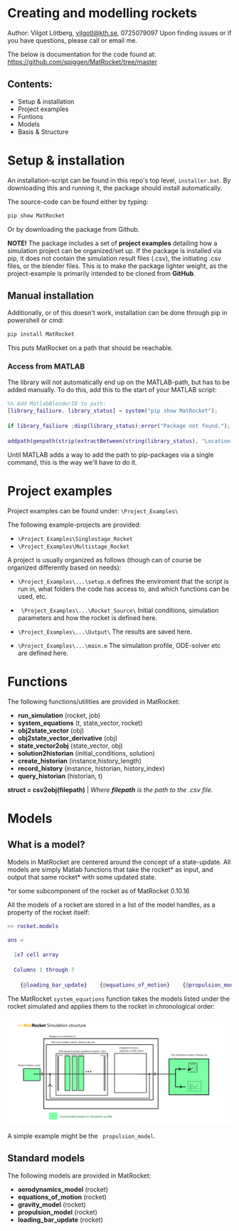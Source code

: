 # Creating and modelling rockets
Author: Vilgot Lötberg, vilgotl@kth.se, 0725079097
Upon finding issues or if you have questions, please call or email me.


The below is documentation for the code found at: https://github.com/spiggen/MatRocket/tree/master


<h2>Contents:</h2>

- Setup & installation
- Project examples
- Funtions
- Models
- Basis & Structure




# Setup & installation

An installation-script can be found in this repo's top level, ```installer.bat```. By downloading this and running it, the package should install automatically.

The source-code can be found either by typing:
```powershell
pip show MatRocket
```
Or by downloading the package from Github.

**NOTE!** The package includes a set of **project examples** detailing how a simulation project can be organized/set up. If the package is installed via pip, it does not contain the simulation result files (.csv), the initiating .csv files, or the blender files. This is to make the package lighter weight, as the project-example is primarily intended to be cloned from **GitHub**.


## Manual installation

Additionally, or of this doesn't work, installation can be done through pip in powershell or cmd:

```powershell
pip install MatRocket
```
This puts MatRocket on a path that should be reachable.



### Access from MATLAB
The library will not automatically end up on the MATLAB-path, but has to be added manually. To do this, add this to the start of your MATLAB script:

```MATLAB
%% Add MatlabBlenderIO to path:
[library_failiure, library_status] = system("pip show MatRocket");

if library_failiure ;disp(library_status);error("Package not found."); end

addpath(genpath(strip(extractBetween(string(library_status), "Location: ", "Requires:"))+"\MatRocket"));

```

Until MATLAB adds a way to add the path to pip-packages via a single command, this is the way we'll have to do it.


# Project examples

Project examples can be found under:
``` \Project_Examples\ ```

The following example-projects are provided:

- ``` \Project_Examples\Singlestage_Rocket  ```
- ``` \Project_Examples\Multistage_Rocket  ```

A project is usually organized as follows (though can of course be organized differently based on needs):

- ```\Project_Examples\...\setup.m``` defines the enviroment that the script is run in, what folders the code has access to, and which functions can be used, etc.

- ``` \Project_Examples\...\Rocket_Source\``` Initial conditions, simulation parameters and how the rocket is defined here.


- ```\Project_Examples\...\Output\``` The results are saved here.

- ```\Project_Examples\...\main.m``` The simulation profile, ODE-solver etc are defined here.

# Functions

The following functions/utilities are provided in MatRocket:

- **run_simulation** (rocket, job)
- **system_equations** (t, state_vector, rocket)
- **obj2state_vector** (obj)
- **obj2state_vector_derivative** (obj)
- **state_vector2obj** (state_vector, obj)
- **solution2historian** (initial_conditions, solution)
- **create_historian** (instance,history_length)
- **record_history** (instance, historian, history_index)
- **query_historian** (historian, t)

**struct = csv2obj(filepath)** | *Where **filepath** is the path to the .csv file.*



# Models
## What is a model?

Models in MatRocket are centered around the concept of a state-update. All models are simply Matlab functions that take the rocket* as input, and output that same rocket* with some updated state.

*or some subcomponent of the rocket as of MatRocket 0.10.16

All the models of a rocket are stored in a list of the model handles, as a property of the rocket itself:
```MATLAB
>> rocket.models
```

```MATLAB
ans =

  1x7 cell array

  Columns 1 through 7

    {@loading_bar_update}    {@equations_of_motion}    {@propulsion_model}    {@aerodynamics_model}    {@gravity_model}    {@check_yo_staging}    {@equations_of_motion}

```

The MatRocket ```system_equations``` function takes the models listed under the rocket simulated and applies them to the rocket in chronological order:

![](Documentation\matrocket_simulation_structure.png)

A simple example might be the ``` propulsion_model```.




## Standard models
The following models are provided in MatRocket:

- **aerodynamics_model** (rocket)
- **equations_of_motion** (rocket)
- **gravity_model** (rocket)
- **propulsion_model** (rocket)
- **loading_bar_update** (rocket)
